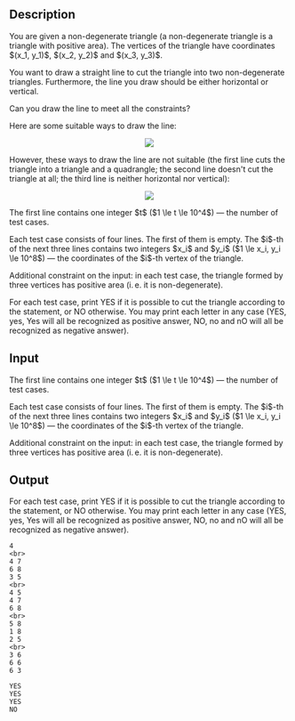 ## Description

<div><p>You are given a non-degenerate triangle (a non-degenerate triangle is a triangle with positive area). The vertices of the triangle have coordinates $(x_1, y_1)$, $(x_2, y_2)$ and $(x_3, y_3)$.</p><p>You want to draw a straight line to cut the triangle into <span class="tex-font-style-bf">two non-degenerate triangles</span>. Furthermore, the line you draw should be <span class="tex-font-style-bf">either horizontal or vertical</span>.</p><p>Can you draw the line to meet all the constraints?</p><p>Here are some suitable ways to draw the line:</p><center> <img class="tex-graphics" src="file://WDbRfEcS.png" style="max-width: 100.0%;max-height: 100.0%;"> </center><p>However, these ways to draw the line are not suitable (the first line cuts the triangle into a triangle and a quadrangle; the second line doesn't cut the triangle at all; the third line is neither horizontal nor vertical):</p><center> <img class="tex-graphics" src="file://sdkRUgqN.png" style="max-width: 100.0%;max-height: 100.0%;"> </center></div><div class="input-specification"><p>The first line contains one integer $t$ ($1 \le t \le 10^4$) — the number of test cases.</p><p>Each test case consists of four lines. The first of them is empty. The $i$-th of the next three lines contains two integers $x_i$ and $y_i$ ($1 \le x_i, y_i \le 10^8$) — the coordinates of the $i$-th vertex of the triangle.</p><p>Additional constraint on the input: in each test case, the triangle formed by three vertices has positive area (i. e. it is non-degenerate).</p></div><div class="output-specification"><p>For each test case, print <span class="tex-font-style-tt">YES</span> if it is possible to cut the triangle according to the statement, or <span class="tex-font-style-tt">NO</span> otherwise. You may print each letter in any case (<span class="tex-font-style-tt">YES</span>, <span class="tex-font-style-tt">yes</span>, <span class="tex-font-style-tt">Yes</span> will all be recognized as positive answer, <span class="tex-font-style-tt">NO</span>, <span class="tex-font-style-tt">no</span> and <span class="tex-font-style-tt">nO</span> will all be recognized as negative answer).</p></div>

## Input

<p>The first line contains one integer $t$ ($1 \le t \le 10^4$) — the number of test cases.</p><p>Each test case consists of four lines. The first of them is empty. The $i$-th of the next three lines contains two integers $x_i$ and $y_i$ ($1 \le x_i, y_i \le 10^8$) — the coordinates of the $i$-th vertex of the triangle.</p><p>Additional constraint on the input: in each test case, the triangle formed by three vertices has positive area (i. e. it is non-degenerate).</p>

## Output

<p>For each test case, print <span class="tex-font-style-tt">YES</span> if it is possible to cut the triangle according to the statement, or <span class="tex-font-style-tt">NO</span> otherwise. You may print each letter in any case (<span class="tex-font-style-tt">YES</span>, <span class="tex-font-style-tt">yes</span>, <span class="tex-font-style-tt">Yes</span> will all be recognized as positive answer, <span class="tex-font-style-tt">NO</span>, <span class="tex-font-style-tt">no</span> and <span class="tex-font-style-tt">nO</span> will all be recognized as negative answer).</p>





```input1|2,3,4,5,10,11,12,13
4
<br>
4 7
6 8
3 5
<br>
4 5
4 7
6 8
<br>
5 8
1 8
2 5
<br>
3 6
6 6
6 3
```




```output1
YES
YES
YES
NO
```


